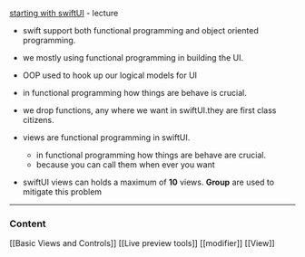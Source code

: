 [starting with swiftUI](https://www.youtube.com/watch?v=bqu6BquVi2M) - lecture 

-  swift support both functional programming and object oriented programming.
- we mostly using functional programming in building the UI.
- OOP used to hook up our logical models for UI 
- in functional programming how things are behave is crucial. 
- we drop functions, any where we want in swiftUI.they are first class citizens.
-  views are functional programming in swiftUI.
	- in functional programming how things are behave are crucial.
	- because you can call them when ever you want  

- swiftUI views can holds a maximum of **10** views. **Group** are used to mitigate this problem

---

### Content
[[Basic Views and Controls]]
[[Live preview tools]]
[[modifier]]
[[View]]